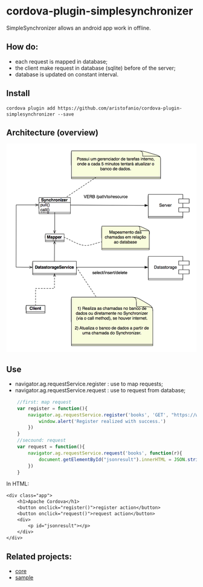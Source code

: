 # cordova-plugin-simplesynchronizer
SimpleSynchronizer allows an android app work in offline.


## How do:
* each request is mapped in database;
* the client make request in database (sqlite) before of the server;
* database is updated on constant interval.


## Install
```
cordova plugin add https://github.com/aristofanio/cordova-plugin-simplesynchronizer --save
```

## Architecture (overview)
![Architecture overview](https://raw.githubusercontent.com/aristofanio/cordova-plugin-simplesynchronizer/master/doc/overview.png)

## Use
* navigator.ag.requestService.register : use to map requests;
* navigator.ag.requestService.request : use to request from database;
```javascript
    //first: map request
	var register = function(){
        navigator.ag.requestService.register('books', 'GET', "https://www.googleapis.com/books/v1/volumes?q=android", function(){
            window.alert('Register realized with success.')
        })
    }
    //secound: request 
    var request = function(){
        navigator.ag.requestService.request('books', function(r){
            document.getElementById("jsonresult").innerHTML = JSON.stringify(r);
        })
    }
```

In HTML:
```
<div class="app">
    <h1>Apache Cordova</h1>
    <button onclick="register()">register action</button>
    <button onclick="request()">request action</button>
    <div>
        <p id="jsonresult"></p>
    </div>
</div>
```


## Related projects:
* [core](https://github.com/aristofanio/simplesynchronizer-core)
* [sample](https://github.com/aristofanio/cordova-plugin-simplesynchronizer-sample)

